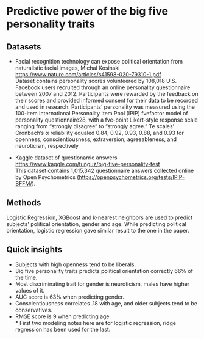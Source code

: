 # Predictive power of the big five personality traits

## Datasets
- Facial recognition technology can expose political orientation from naturalistic facial images, Michal Kosinski https://www.nature.com/articles/s41598-020-79310-1.pdf <br>
Dataset contains personality scores volunteered by 108,018 U.S. Facebook users recruited through an online personality questionnaire between 2007 and 2012. Participants were rewarded by the feedback on their scores and provided informed consent for their data to be recorded and used in research. Participants’ personality was measured using the 100-item International Personality Item Pool (IPIP) fvefactor model of personality questionnaire28, with a fve-point Likert-style response scale ranging from “strongly disagree” to “strongly agree.” Te scales’ Cronbach’s α reliability equaled 0.84, 0.92, 0.93, 0.88, and 0.93 for openness, conscientiousness, extraversion, agreeableness, and neuroticism, respectively

- Kaggle dataset of questionarrie answers https://www.kaggle.com/tunguz/big-five-personality-test <br>
This dataset contains 1,015,342 questionnaire answers collected online by Open Psychometrics (https://openpsychometrics.org/tests/IPIP-BFFM/).

## Methods
Logistic Regression, XGBoost and k-nearest neighbors are used to predict subjects' political orientation, gender and age. While predicting political orientation, logistic regression gave similar result to the one in the paper.

## Quick insights
- Subjects with high openness tend to be liberals.
- Big five personality traits predicts political orientation correctly 66% of the time.
- Most discriminating trait for gender is neuroticism, males have higher values of it.
- AUC score is 63% when predicting gender.
- Conscientiousness correlates .18 with age, and older subjects tend to be conservatives.
- RMSE score is 9 when predicting age. <br>
\* First two modeling notes here are for logistic regression, ridge regression has been used for the last.
